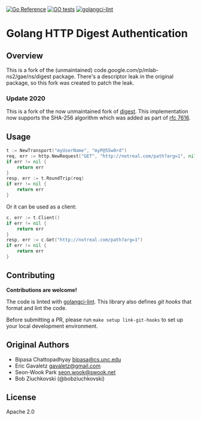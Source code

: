 [![Go Reference](https://pkg.go.dev/badge/github.com/mongodb-forks/digest.svg)](https://pkg.go.dev/github.com/mongodb-forks/digest)
[![GO tests](https://github.com/mongodb-forks/digest/actions/workflows/go-test.yml/badge.svg)](https://github.com/mongodb-forks/digest/actions/workflows/go-test.yml)
[![golangci-lint](https://github.com/mongodb-forks/digest/actions/workflows/golangci-lint.yml/badge.svg)](https://github.com/mongodb-forks/digest/actions/workflows/golangci-lint.yml)
# Golang HTTP Digest Authentication

## Overview

This is a fork of the (unmaintained) code.google.com/p/mlab-ns2/gae/ns/digest package.
There's a descriptor leak in the original package, so this fork was created to patch
the leak.

### Update 2020

This is a fork of the now unmaintained fork of [digest](https://github.com/bobziuchkovski/digest).
This implementation now supports the SHA-256 algorithm which was added as part of [rfc 7616](https://tools.ietf.org/html/rfc7616).

## Usage

```go
t := NewTransport("myUserName", "myP@55w0rd")
req, err := http.NewRequest("GET", "http://notreal.com/path?arg=1", nil)
if err != nil {
	return err
}
resp, err := t.RoundTrip(req)
if err != nil {
	return err
}
```
Or it can be used as a client:
```go
c, err := t.Client()
if err != nil {
	return err
}
resp, err := c.Get("http://notreal.com/path?arg=1")
if err != nil {
	return err
}
```
## Contributing

**Contributions are welcome!**

The code is linted with [golangci-lint](https://golangci-lint.run/).  This library also defines *git hooks* that format and lint the code.

Before submitting a PR, please run `make setup link-git-hooks` to set up your local development environment.

## Original Authors

- Bipasa Chattopadhyay <bipasa@cs.unc.edu>
- Eric Gavaletz <gavaletz@gmail.com>
- Seon-Wook Park <seon.wook@swook.net>
- Bob Ziuchkovski (@bobziuchkovski)

## License

Apache 2.0
